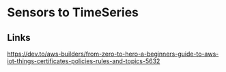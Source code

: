 # Sensors to TimeSeries

## Links
https://dev.to/aws-builders/from-zero-to-hero-a-beginners-guide-to-aws-iot-things-certificates-policies-rules-and-topics-5632
